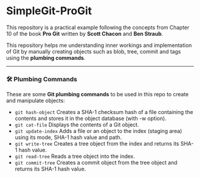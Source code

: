 # SimpleGit-ProGit

This repository is a practical example following the concepts from Chapter 10 
of the book **Pro Git** written by **Scott Chacon** and **Ben Straub**. 

This repository helps me understanding inner workings and implementation of Git by 
manually creating objects such as blob, tree, commit and tags using 
the **plumbing commands**.

---

### 🛠️ Plumbing Commands

These are some **Git plumbing commands** to be used in this repo to create and manipulate objects:

- `git hash-object` Creates a SHA-1 checksum hash of a file containing the 
contents and stores it in the object database (with -w option).
- `git cat-file` Displays the contents of a Git object.
- `git update-index` Adds a file or an object to the index (staging area) using its 
mode, SHA-1 hash value and path.
- `git write-tree` Creates a tree object from the index and returns its SHA-1 hash value.
- `git read-tree` Reads a tree object into the index.
- `git commit-tree` Creates a commit object from the tree object and returns its SHA-1 hash value.